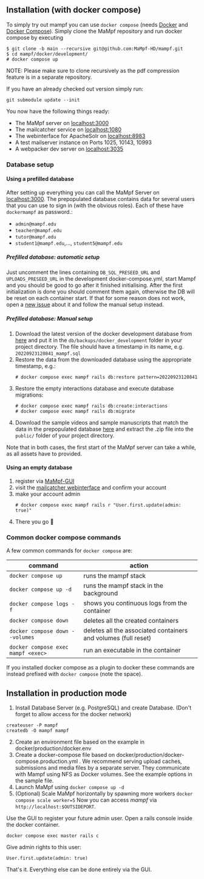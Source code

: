 ## Installation (with docker compose)

To simply try out mampf you can use `docker compose` (needs [Docker](https://docs.docker.com/engine/install/) and [Docker Compose](https://docs.docker.com/compose/install/)). Simply clone the MaMpf repository and run docker compose by executing
```
$ git clone -b main --recursive git@github.com:MaMpf-HD/mampf.git
$ cd mampf/docker/development/
# docker compose up
```

NOTE: Please make sure to clone recursively as the pdf compression feature is in a separate repository.

If you have an already checked out version simply run:
```
git submodule update --init
```

You now have the following things ready:
* The MaMpf server on [localhost:3000](http://localhost:3000/)
* The mailcatcher service on [localhost:1080](http://localhost:1080/)
* The webinterface for ApacheSolr on [localhost:8983](http://localhost:8983/)
* A test mailserver instance on Ports 1025, 10143, 10993
* A webpacker dev server on [localhost:3035](http://localhost:3035/)

### Database setup

#### Using a prefilled database

After setting up everything you can call the MaMpf Server on <a href="http://localhost:3000/" target="_blank">localhost:3000</a>. The prepopulated database contains data for several users that you can use to sign in (with the obvious roles). Each of these have `dockermampf` as password.:

- `admin@mampf.edu`
- `teacher@mampf.edu`
- `tutor@mampf.edu`
- `student1@mampf.edu`,..., `student5@mampf.edu`

##### Prefilled database: automatic setup

Just uncomment the lines containing `DB_SQL_PRESEED_URL` and `UPLOADS_PRESEED_URL` in the development docker-compose.yml, start Mampf and you should be good to go after it finished initialising.
After the first initialization is done you should comment them again, otherwise the DB will be reset on each container start.
If that for some reason does not work, open a [new issue](https://github.com/MaMpf-HD/mampf/issues/new) about it and follow the manual setup instead.

##### Prefilled database: Manual setup

1. Download the latest version of the docker development database from <a href="https://heibox.uni-heidelberg.de/d/6fb4a9d2e7f54d8b9931/" target="_blank">here</a>
and put it in the `db/backups/docker_development` folder in your project directory. The file should have a timestamp in its name, e.g. `20220923120841_mampf.sql`
2. Restore the data from the downloaded database using the appropriate timestamp, e.g.:
   ```
   # docker compose exec mampf rails db:restore pattern=20220923120841
   ```
3. Restore the empty interactions database and execute database migrations:
   ```
   # docker compose exec mampf rails db:create:interactions
   # docker compose exec mampf rails db:migrate
   ```
4. Download the sample videos and sample manuscripts that match the data in the prepopulated
     database <a href="https://heibox.uni-heidelberg.de/f/1c4804dcd78446139fd9/?dl=1" target="_blank">here</a> and extract the .zip file into the `public/` folder of your project directory.

Note that in both cases, the first start of the MaMpf server can take a while, as
all assets have to provided.

#### Using an empty database

1. register via <a href="http://localhost:3000/users/sign_up?" target="_blank">MaMpf-GUI</a>
2. visit the <a href="http://localhost:1080/" target="_blank">mailcatcher webinterface</a> and confirm your account
3. make your account admin
   ```
   # docker compose exec mampf rails r "User.first.update(admin: true)"
   ```
4. There you go :tada:

### Common docker compose commands

A few common commands for `docker compose` are:

| command                            | action                                                         |
| ---------------------------------- | -------------------------------------------------------------- |
| `docker compose up`                | runs the mampf stack                                           |
| `docker compose up -d`             | runs the mampf stack in the background                         |
| `docker compose logs -f`           | shows you continuous logs from the container                   |
| `docker compose down`              | deletes all the created containers                             |
| `docker compose down --volumes`    | deletes all the associated containers and volumes (full reset) |
| `docker compose exec mampf <exec>` | run an executable in the container                             |

If you installed docker compose as a plugin to docker these commands are instead prefixed with `docker compose` (note the space).


## Installation in production mode

 1. Install Database Server (e.g. PostgreSQL) and create Database.
   (Don't forget to allow access for the docker network)
```
createuser -P mampf
createdb -O mampf mampf
```
 2. Create an environment file based on the example in docker/production/docker.env
 3. Create a docker-compose file based on docker/production/docker-compose.production.yml . We recommend serving upload caches, submissions and media files by a separate server. They communicate with Mampf using NFS as Docker volumes. See the example options in the sample file.
 4. Launch MaMpf using `docker compose up -d`
 5. (Optional) Scale MaMpf horizontally by spawning more workers `docker compose scale worker=5`
  Now you can access *mampf* via `http://localhost:$OUTSIDEPORT`.

Use the GUI to register your future admin user.
Open a rails console inside the docker container.
```
docker compose exec master rails c
```
Give admin rights to this user:
```
User.first.update(admin: true)
```
That's it. Everything else can be done entirely via the GUI.
